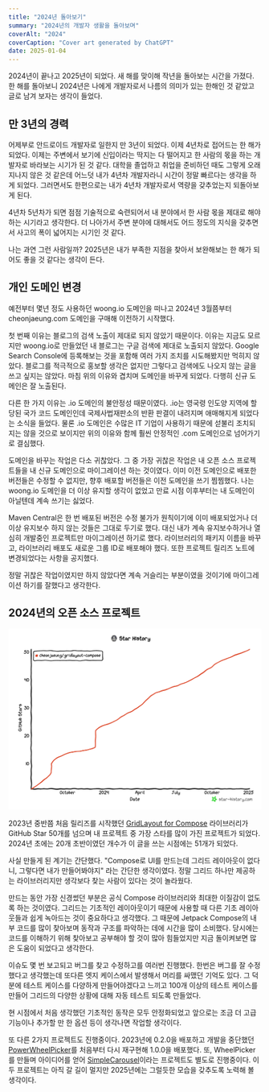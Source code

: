 ```yaml
---
title: "2024년 돌아보기"
summary: "2024년의 개발자 생활을 돌아보며"
coverAlt: "2024"
coverCaption: "Cover art generated by ChatGPT"
date: 2025-01-04
---
```


2024년이 끝나고 2025년이 되었다.
새 해를 맞이해 작년을 돌아보는 시간을 가졌다.
한 해를 돌아보니 2024년은 나에게 개발자로서 나름의 의미가 있는 한해인 것 같았고 글로 남겨 보자는 생각이 들었다.

## 만 3년의 경력

어제부로 안드로이드 개발자로 일한지 만 3년이 되었다.
이제 4년차로 접어드는 한 해가 되었다.
이제는 주변에서 보기에 신입이라는 딱지는 다 떨어지고 한 사람의 몫을 하는 개발자로 바라보는 시기가 된 것 같다.
대학을 졸업하고 취업을 준비하던 때도 그렇게 오래 지나지 않은 것 같은데 어느덧 내가 4년차 개발자라니 시간이 정말 빠르다는 생각을 하게 되었다.
그러면서도 한편으로는 내가 4년차 개발자로서 역량을 갖추었는지 되돌아보게 된다.

4년차 5년차가 되면 점점 기술적으로 숙련되어서 내 분야에서 한 사람 몫을 제대로 해야 하는 시기라고 생각한다.
더 나아가서 주변 분야에 대해서도 어드 정도의 지식을 갖추면서 사고의 폭이 넓어지는 시기인 것 같다.

나는 과연 그런 사람일까?
2025년은 내가 부족한 지점을 찾아서 보완해보는 한 해가 되어도 좋을 것 같다는 생각이 든다.

## 개인 도메인 변경

예전부터 몇년 정도 사용하던 woong.io 도메인을 떠나고 2024년 3월쯤부터 cheonjaeung.com 도메인을 구매해 이전하기 시작했다.

첫 번째 이유는 블로그의 검색 노출이 제대로 되지 않았기 때문이다.
이유는 지금도 모르지만 woong.io로 만들었던 내 블로그는 구글 검색에 제대로 노출되지 않았다.
Google Search Console에 등록해보는 것을 포함해 여러 가지 조치를 시도해봤지만 먹히지 않았다.
블로그를 적극적으로 홍보할 생각은 없지만 그렇다고 검색에도 나오지 않는 글을 쓰고 싶지는 않았다.
마침 위의 이유와 겹치며 도메인을 바꾸게 되었다.
다행히 신규 도메인은 잘 노출된다.

다른 한 가지 이유는 .io 도메인의 불안정성 때문이였다.
.io는 영국령 인도양 지역에 할당된 국가 코드 도메인인데 국제사법재판소의 반환 판결이 내려지며 애매해지게 되었다는 소식을 들었다.
물론 .io 도메인은 수많은 IT 기업이 사용하기 때문에 섣불리 조치되지는 않을 것으로 보이지만 위의 이유와 함께 훨씬 안정적인 .com 도메인으로 넘어가기로 결심했다.

도메인을 바꾸는 작업은 다소 귀찮았다.
그 중 가장 귀찮은 작업은 내 오픈 소스 프로젝트들을 내 신규 도메인으로 마이그레이션 하는 것이였다.
이미 이전 도메인으로 배포한 버전들은 수정할 수 없지만, 향후 배포할 버전들은 이전 도메인을 쓰기 찜찜했다.
나는 woong.io 도메인을 더 이상 유지할 생각이 없었고 만료 시점 이후부터는 내 도메인이 아닐텐데 계속 쓰기는 싫었다.

Maven Central은 한 번 배포된 버전은 수정 불가가 원칙이기에 이미 배포되었거나 더 이상 유지보수 하지 않는 것들은 그대로 두기로 했다.
대신 내가 계속 유지보수하거나 열심히 개발중인 프로젝트만 마이그레이션 하기로 했다.
라이브러리의 패키지 이름을 바꾸고, 라이브러리 배포도 새로운 그룹 ID로 배포해야 했다.
또한 프로젝트 릴리즈 노트에 변경되었다는 사항을 공지했다.

정말 귀찮은 작업이였지만 하지 않았다면 계속 거슬리는 부분이였을 것이기에 마이그레이션 하기를 잘했다고 생각한다.

## 2024년의 오픈 소스 프로젝트

![star-history](star-history.png)

2023년 중반쯤 처음 릴리즈를 시작했던 [GridLayout for Compose](https://github.com/cheonjaeung/gridlayout-compose/) 라이브러리가 GitHub Star 50개를 넘으며 내 프로젝트 중 가장 스타를 많이 가진 프로젝트가 되었다.
2024년 초에는 20개 초반이였던 개수가 이 글을 쓰는 시점에는 51개가 되었다.

사실 만들게 된 계기는 간단했다.
"Compose로 UI를 만드는데 그리드 레이아웃이 없다니, 그렇다면 내가 만들어봐야지" 라는 간단한 생각이였다.
정말 그리드 하나만 제공하는 라이브러리지만 생각보다 찾는 사람이 있다는 것이 놀라웠다.

만드는 동안 가장 신경썼던 부분은 공식 Compose 라이브러리와 최대한 이질감이 없도록 하는 것이였다.
그리드는 기초적인 레이아웃이기 때문에 사용할 때 다른 기초 레이아웃들과 쉽게 녹아드는 것이 중요하다고 생각했다.
그 때문에 Jetpack Compose의 내부 코드를 많이 찾아보며 동작과 구조를 파악하는 데에 시간을 많이 소비했다.
당시에는 코드를 이해하기 위해 찾아보고 공부해야 할 것이 많아 힘들었지만 지금 돌이켜보면 많은 도움이 되었다고 생각한다.

이슈도 몇 번 보고되고 버그를 찾고 수정하고를 여러번 진행했다.
한번은 버그를 잘 수정했다고 생각했는데 또다른 엣지 케이스에서 발생해서 머리를 싸맸던 기억도 있다.
그 덕분에 테스트 케이스를 다양하게 만들어야겠다고 느끼고 100개 이상의 테스트 케이스를 만들어 그리드의 다양한 상황에 대해 자동 테스트 되도록 만들었다.

현 시점에서 처음 생각했던 기초적인 동작은 모두 안정화되었고 앞으로는 조금 더 고급 기능이나 추가할 만 한 옵션 등이 생각나면 작업할 생각이다.

또 다른 2가지 프로젝트도 진행중이다.
2023년에 0.2.0을 배포하고 개발을 중단했던 [PowerWheelPicker](https://github.com/cheonjaeung/powerwheelpicker-android/releases)를 처음부터 다시 재구현해 1.0.0을 배포했다.
또, WheelPicker를 만들며 아이디어를 얻어 [SimpleCarousel](https://github.com/cheonjaeung/simplecarousel-android)이라는 프로젝트도 별도로 진행중이다.
이 두 프로젝트는 아직 갈 길이 멀지만 2025년에는 그럴듯한 모습을 갖추도록 노력해 볼 생각이다.
